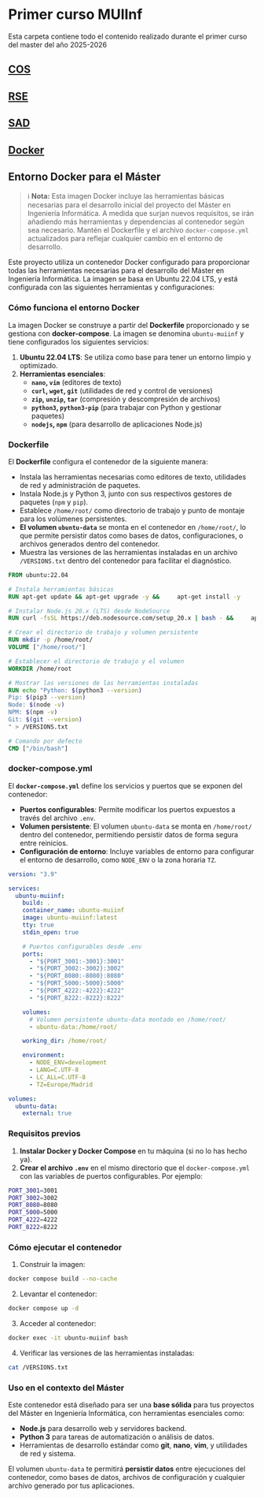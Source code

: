 # Primer curso MUIInf
Esta carpeta contiene todo el contenido realizado durante el primer curso del master del año 2025-2026

## [COS]('./COS')

## [RSE]('./RSE')

## [SAD]('./SAD')

## [Docker]('./docker')
## Entorno Docker para el Máster

> :information_source: **Nota:** Esta imagen Docker incluye las herramientas básicas necesarias para el desarrollo inicial del proyecto del Máster en Ingeniería Informática. A medida que surjan nuevos requisitos, se irán añadiendo más herramientas y dependencias al contenedor según sea necesario. Mantén el Dockerfile y el archivo `docker-compose.yml` actualizados para reflejar cualquier cambio en el entorno de desarrollo.


Este proyecto utiliza un contenedor Docker configurado para proporcionar todas las herramientas necesarias para el desarrollo del Máster en Ingeniería Informática. La imagen se basa en Ubuntu 22.04 LTS, y está configurada con las siguientes herramientas y configuraciones:

### Cómo funciona el entorno Docker

La imagen Docker se construye a partir del **Dockerfile** proporcionado y se gestiona con **docker-compose**. La imagen se denomina `ubuntu-muiinf` y tiene configurados los siguientes servicios:

1. **Ubuntu 22.04 LTS**: Se utiliza como base para tener un entorno limpio y optimizado.
2. **Herramientas esenciales**:
   - **`nano`, `vim`** (editores de texto)
   - **`curl`, `wget`, `git`** (utilidades de red y control de versiones)
   - **`zip`, `unzip`, `tar`** (compresión y descompresión de archivos)
   - **`python3`, `python3-pip`** (para trabajar con Python y gestionar paquetes)
   - **`nodejs`, `npm`** (para desarrollo de aplicaciones Node.js)

### Dockerfile

El **Dockerfile** configura el contenedor de la siguiente manera:
- Instala las herramientas necesarias como editores de texto, utilidades de red y administración de paquetes.
- Instala Node.js y Python 3, junto con sus respectivos gestores de paquetes (`npm` y `pip`).
- Establece `/home/root/` como directorio de trabajo y punto de montaje para los volúmenes persistentes.
- **El volumen `ubuntu-data`** se monta en el contenedor en `/home/root/`, lo que permite persistir datos como bases de datos, configuraciones, o archivos generados dentro del contenedor.
- Muestra las versiones de las herramientas instaladas en un archivo `/VERSIONS.txt` dentro del contenedor para facilitar el diagnóstico.

```dockerfile
FROM ubuntu:22.04

# Instala herramientas básicas
RUN apt-get update && apt-get upgrade -y &&     apt-get install -y     nano     vim     curl     wget     git     zip     unzip     tar     net-tools     iputils-ping     htop     build-essential     python3     python3-pip     ca-certificates     jq     locales

# Instalar Node.js 20.x (LTS) desde NodeSource
RUN curl -fsSL https://deb.nodesource.com/setup_20.x | bash - &&     apt-get install -y nodejs &&     npm install -g npm@latest

# Crear el directorio de trabajo y volumen persistente
RUN mkdir -p /home/root/
VOLUME ["/home/root/"]

# Establecer el directorio de trabajo y el volumen
WORKDIR /home/root

# Mostrar las versiones de las herramientas instaladas
RUN echo "Python: $(python3 --version)
Pip: $(pip3 --version)
Node: $(node -v)
NPM: $(npm -v)
Git: $(git --version)
" > /VERSIONS.txt

# Comando por defecto
CMD ["/bin/bash"]
```

### docker-compose.yml

El **`docker-compose.yml`** define los servicios y puertos que se exponen del contenedor:

- **Puertos configurables**: Permite modificar los puertos expuestos a través del archivo `.env`.
- **Volumen persistente**: El volumen `ubuntu-data` se monta en `/home/root/` dentro del contenedor, permitiendo persistir datos de forma segura entre reinicios.
- **Configuración de entorno**: Incluye variables de entorno para configurar el entorno de desarrollo, como `NODE_ENV` o la zona horaria `TZ`.

```yaml
version: "3.9"

services:
  ubuntu-muiinf:
    build: .
    container_name: ubuntu-muiinf
    image: ubuntu-muiinf:latest
    tty: true
    stdin_open: true

    # Puertos configurables desde .env
    ports:
      - "${PORT_3001:-3001}:3001"
      - "${PORT_3002:-3002}:3002"
      - "${PORT_8080:-8080}:8080"
      - "${PORT_5000:-5000}:5000"
      - "${PORT_4222:-4222}:4222"
      - "${PORT_8222:-8222}:8222"

    volumes:
      # Volumen persistente ubuntu-data montado en /home/root/
      - ubuntu-data:/home/root/

    working_dir: /home/root/

    environment:
      - NODE_ENV=development
      - LANG=C.UTF-8
      - LC_ALL=C.UTF-8
      - TZ=Europe/Madrid

volumes:
  ubuntu-data:
    external: true
```

### Requisitos previos

1. **Instalar Docker y Docker Compose** en tu máquina (si no lo has hecho ya).
2. **Crear el archivo `.env`** en el mismo directorio que el `docker-compose.yml` con las variables de puertos configurables. Por ejemplo:

```bash
PORT_3001=3001
PORT_3002=3002
PORT_8080=8080
PORT_5000=5000
PORT_4222=4222
PORT_8222=8222
```

### Cómo ejecutar el contenedor

1. Construir la imagen:

```bash
docker compose build --no-cache
```

2. Levantar el contenedor:

```bash
docker compose up -d
```

3. Acceder al contenedor:

```bash
docker exec -it ubuntu-muiinf bash
```

4. Verificar las versiones de las herramientas instaladas:

```bash
cat /VERSIONS.txt
```

### Uso en el contexto del Máster

Este contenedor está diseñado para ser una **base sólida** para tus proyectos del Máster en Ingeniería Informática, con herramientas esenciales como:
- **Node.js** para desarrollo web y servidores backend.
- **Python 3** para tareas de automatización o análisis de datos.
- Herramientas de desarrollo estándar como **git**, **nano**, **vim**, y utilidades de red y sistema.

El volumen `ubuntu-data` te permitirá **persistir datos** entre ejecuciones del contenedor, como bases de datos, archivos de configuración y cualquier archivo generado por tus aplicaciones.
